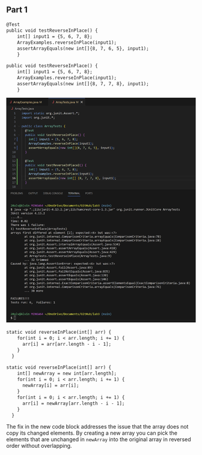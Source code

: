 ## Part 1

~~~
@Test 
public void testReverseInPlace() {
    int[] input1 = {5, 6, 7, 8};
    ArrayExamples.reverseInPlace(input1);
    assertArrayEquals(new int[]{8, 7, 6, 5}, input1);
	}
~~~

~~~
public void testReverseInPlace() {
    int[] input1 = {5, 6, 7, 8};
    ArrayExamples.reverseInPlace(input1);
    assertArrayEquals(new int[]{8, 7, 7, 8}, input1);
	}
~~~

![Image](15ljava1.png)

~~~
static void reverseInPlace(int[] arr) {
    for(int i = 0; i < arr.length; i += 1) {
      arr[i] = arr[arr.length - i - 1];
    }
  }
~~~

~~~
static void reverseInPlace(int[] arr) {
    int[] newArray = new int[arr.length];
    for(int i = 0; i < arr.length; i += 1) {
      newArray[i] = arr[i];
    }
    for(int i = 0; i < arr.length; i += 1) {
      arr[i] = newArray[arr.length - i - 1];
    }
  }
~~~

The fix in the new code block addresses the issue that the array does not copy its changed elements. By creating a new array you can pick the elements that are unchanged in `newArray` into the original array in reversed order without overlapping.

